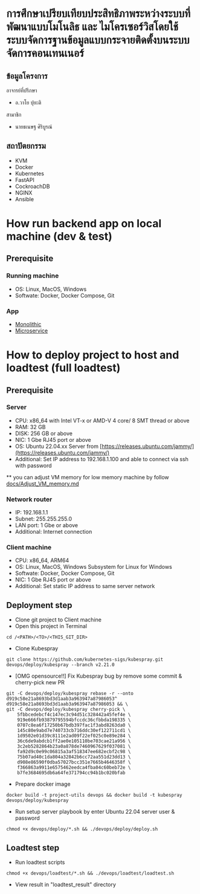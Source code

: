 # การศึกษาเปรียบเทียบประสิทธิภาพระหว่างระบบที่พัฒนาแบบโมโนลิธ และ ไมโครเซอร์วิสโดยใช้ระบบจัดการฐานข้อมูลแบบกระจายติดตั้งบนระบบจัดการคอนเทนเนอร์


## ข้อมูลโครงการ

อาจารย์ที่ปรึกษา
- อ.วาโย ปุยะติ

สามาชิก
- นายธเนษฐ ศิริบูรณ์

## สถาปัตยกรรม
- KVM
- Docker
- Kubernetes
- FastAPI
- CockroachDB
- NGINX
- Ansible

# How run backend app on local machine (dev & test)

## Prerequisite

### Running machine
- OS: Linux, MacOS, Windows
- Softwate: Docker, Docker Compose, Git

### App
- [Monolithic](src/monolithic/)
- [Microservice](src/microservice/)

# How to deploy project to host and loadtest (full loadtest)

## Prerequisite
### Server
- CPU: x86_64 with Intel VT-x or AMD-V 4 core/ 8 SMT thread or above
- RAM: 32 GB
- DISK: 256 GB or above
- NIC: 1 Gbe RJ45 port or above
- OS: Ubuntu 22.04.xx Server from [https://releases.ubuntu.com/jammy/](https://releases.ubuntu.com/jammy/)
- Additional: Set IP address to 192.168.1.100 and able to connect via ssh with password

** you can adjust VM memory for low memory machine by follow [docs/Adjust_VM_memory.md](docs/Adjust_VM_memory.md)

### Network router
- IP: 192.168.1.1
- Subnet: 255.255.255.0
- LAN port: 1 Gbe or above
- Additional: Internet connection

### Client machine
- CPU: x86_64, ARM64
- OS: Linux, MacOS, Windows Subsystem for Linux for Windows
- Softwate: Docker, Docker Compose, Git
- NIC: 1 Gbe RJ45 port or above
- Additional: Set static IP address to same server network

## Deployment step
- Clone git project to Client machine
- Open this project in Terminal
```
cd /<PATH>/<TO>/<THIS_GIT_DIR>
```
- Clone Kubespray
```
git clone https://github.com/kubernetes-sigs/kubespray.git devops/deploy/kubespray --branch v2.21.0
```
- [OMG opensource!!] Fix Kubespray bug by remove some commit & cherry-pick new PR
```
git -C devops/deploy/kubespray rebase -r --onto d919c58e21a8693bd3d1aab3a963947a87986053^ d919c58e21a8693bd3d1aab3a963947a87986053 && \
git -C devops/deploy/kubespray cherry-pick \
    5fbbcedebcf4c147ec3c94d51c328442a45fef4e \
    919e666fb93879795594bfccdc36cfbbda198335 \
    0707c8ea6f17250b67bdb397fac1f3abd8263da0 \
    145c80e9abd7e740733cb716ddc30ef122711cd1 \
    1d9502e01d39c8111e2ad09f22ef025c0e89e284 \
    36c6de9abdcb1ff2ae0e105110be703cae21a956 \
    3c2eb5282864b23a0a878de7460967629f037081 \
    fa92d9c0e99c06815a3af518347ee682ecbf2c98 \
    75b07ad40c1da804a32842b6cc72aa551d23dd13 \
    d908e86590f0dba57027bcc351e7665b4646358f \
    f366863a9911e6575462eedca4fba04c60beb72e \
    b7fe3684695db6a64fe371794cc94b1bc020bfab
```
- Prepare docker image
```
docker build -t project-utils devops && docker build -t kubespray devops/deploy/kubespray
```
- Run setup server playbook by enter Ubuntu 22.04 server user & password
```
chmod +x devops/deploy/*.sh && ./devops/deploy/deploy.sh
```

## Loadtest step

- Run loadtest scripts
```
chmod +x devops/loadtest/*.sh && ./devops/loadtest/loadtest.sh
```
- View result in "loadtest_result" directory